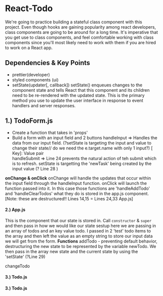 # React-Todo

We're going to practice building a stateful class component with this project. Even though hooks are gaining popularity among react developers, class components are going to be around for a long time. It's imperative that you get use to class components, and feel comfortable working with class components since you'll most likely need to work with them if you are hired to work on a React app.

## Dependencies & Key Points
- prettier(developer)
- styled components (ui)
- setState(updater[, callback])
setState() enqueues changes to the component state and tells React that this component and its children need to be re-rendered with the updated state. This is the primary method you use to update the user interface in response to event handlers and server responses.


## 1.) TodoForm.js
-  Create a function that takes in  'props'
- Build a form with an input field and 2 buttons
handleInput => Handles the data from our input field. (?setState is targeting the input and value to change their state// do we need the e.target.name with only 1 input?) [ Key]: Value pair  
handleSubmit => Line 24 prevents the natural action of teh submit which is to refresh. setState is targetting the 'newTask' being created by the input value (? Line 28 )

**onChange & onClick**
onChange will handle the updates that occur within the input field through the handleInput function.
onClick will launch the function passed into it. In this case those functions are 'handleAddTodo' and 'handleClearTodos' what they do is stored in the app.js component. [Note: these are destructured!! Lines 14,15 = Lines 24,33 App.js]


#### 2.) App.js
This is the component that our state is stored in. Call  `constructor` & `super` and then pass in how we would like our state sestup here we are passing in an array of todos and an key value todo. I passed in 2 'test' todo items to the array and then left the value as an empty string to store our input data we will get from the form.
**Functions**
 addTodo - preventing default behavior, destructuring the new state to be represented by the variable newTodo. We then pass in the array new state and the current state by using the 'setState'  (?Line 29)
 

 changeTodo 


#### 3.) Todo.js

#### 3.) Todo.js

